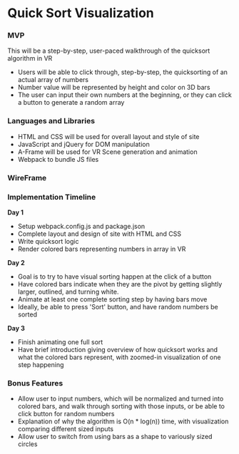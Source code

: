 # Quick Sort Visualization
### MVP
This will be a step-by-step, user-paced walkthrough of the quicksort algorithm in VR
* Users will be able to click through, step-by-step, the quicksorting of an actual array of numbers
* Number value will be represented by height and color on 3D bars
* The user can input their own numbers at the beginning, or they can click a button to generate a random array

### Languages and Libraries
* HTML and CSS will be used for overall layout and style of site
* JavaScript and jQuery for DOM manipulation
* A-Frame will be used for VR Scene generation and animation
* Webpack to bundle JS files

### WireFrame



### Implementation Timeline
**Day 1**
* Setup webpack.config.js and package.json
* Complete layout and design of site with HTML and CSS
* Write quicksort logic
* Render colored bars representing numbers in array in VR

**Day 2**
* Goal is to try to have visual sorting happen at the click of a button
* Have colored bars indicate when they are the pivot by getting slightly larger, outlined,
and turning white.
* Animate at least one complete sorting step by having bars move
* Ideally, be able to press 'Sort' button, and have random numbers be sorted

**Day 3**
* Finish animating one full sort
* Have brief introduction giving overview of how quicksort works and what the
colored bars represent, with zoomed-in visualization of one step happening

### Bonus Features
* Allow user to input numbers, which will be normalized and turned into colored bars,
and walk through sorting with those inputs, or be able to click button for random numbers
* Explanation of why the algorithm is O(n * log(n)) time, with visualization comparing different sized inputs
* Allow user to switch from using bars as a shape to variously sized circles
